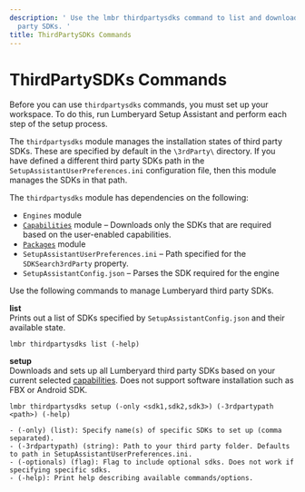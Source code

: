 ```yaml
---
description: ' Use the lmbr thirdpartysdks command to list and download &ALY; third
  party SDKs. '
title: ThirdPartySDKs Commands
---
```

# ThirdPartySDKs Commands<a name="lmbr-exe-thirdpartysdks"></a>

Before you can use `thirdpartysdks` commands, you must set up your workspace\. To do this, run Lumberyard Setup Assistant and perform each step of the setup process\.

The `thirdpartysdks` module manages the installation states of third party SDKs\. These are specified by default in the `\3rdParty\` directory\. If you have defined a different third party SDKs path in the `SetupAssistantUserPreferences.ini` configuration file, then this module manages the SDKs in that path\. 

The `thirdpartysdks` module has dependencies on the following:
+ `Engines` module
+ [`Capabilities`](/docs/userguide/lmbr-exe-capabilities.md) module – Downloads only the SDKs that are required based on the user\-enabled capabilities\.
+ [`Packages`](/docs/userguide/lmbr-exe-packages.md) module
+ `SetupAssistantUserPreferences.ini` – Path specified for the `SDKSearch3rdParty` property\.
+ `SetupAssistantConfig.json` – Parses the SDK required for the engine 

Use the following commands to manage Lumberyard third party SDKs\.

**list**  
Prints out a list of SDKs specified by `SetupAssistantConfig.json` and their available state\.  

```
lmbr thirdpartysdks list (-help)
```

**setup**  
Downloads and sets up all Lumberyard third party SDKs based on your current selected [capabilities](/docs/userguide/lmbr-exe-capabilities.md)\. Does not support software installation such as FBX or Android SDK\.  

```
lmbr thirdpartysdks setup (-only <sdk1,sdk2,sdk3>) (-3rdpartypath <path>) (-help)
  
- (-only) (list): Specify name(s) of specific SDKs to set up (comma separated).
- (-3rdpartypath) (string): Path to your third party folder. Defaults to path in SetupAssistantUserPreferences.ini.
- (-optionals) (flag): Flag to include optional sdks. Does not work if specifying specific sdks.
- (-help): Print help describing available commands/options.
```